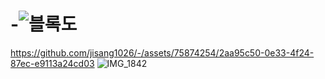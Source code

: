 # -![블록도](https://github.com/jisang1026/-/assets/75874254/4213260a-2c40-42fa-8889-3b4efb08765a)
https://github.com/jisang1026/-/assets/75874254/2aa95c50-0e33-4f24-87ec-e9113a24cd03
![IMG_1842](https://github.com/jisang1026/-/assets/75874254/bb65caa8-2bff-46a4-9fe8-ea46d9c06a7c)


